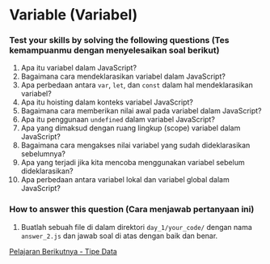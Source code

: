 # Variable (Variabel)

### Test your skills by solving the following questions (Tes kemampuanmu dengan menyelesaikan soal berikut)

1. Apa itu variabel dalam JavaScript?
2. Bagaimana cara mendeklarasikan variabel dalam JavaScript?
3. Apa perbedaan antara `var`, `let`, dan `const` dalam hal mendeklarasikan variabel?
4. Apa itu hoisting dalam konteks variabel JavaScript?
5. Bagaimana cara memberikan nilai awal pada variabel dalam JavaScript?
6. Apa itu penggunaan `undefined` dalam variabel JavaScript?
7. Apa yang dimaksud dengan ruang lingkup (scope) variabel dalam JavaScript?
8. Bagaimana cara mengakses nilai variabel yang sudah dideklarasikan sebelumnya?
9. Apa yang terjadi jika kita mencoba menggunakan variabel sebelum dideklarasikan?
10. Apa perbedaan antara variabel lokal dan variabel global dalam JavaScript?

### How to answer this question (Cara menjawab pertanyaan ini)

1. Buatlah sebuah file di dalam direktori `day_1/your_code/` dengan nama `answer_2.js` dan jawab soal di atas dengan baik dan benar.

[Pelajaran Berikutnya - Tipe Data](./3_tipe_data.md)
